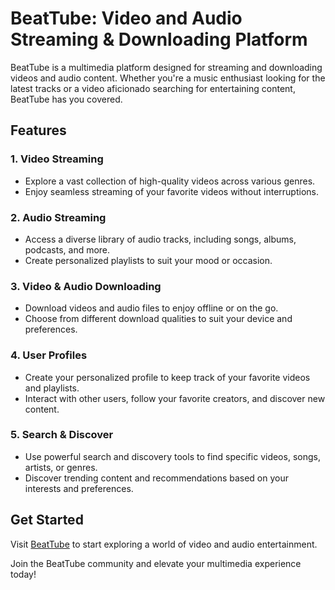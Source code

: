 # BeatTube: Video and Audio Streaming & Downloading Platform

BeatTube is a multimedia platform designed for streaming and downloading videos and audio content. Whether you're a music enthusiast looking for the latest tracks or a video aficionado searching for entertaining content, BeatTube has you covered.

## Features

### 1. Video Streaming
   - Explore a vast collection of high-quality videos across various genres.
   - Enjoy seamless streaming of your favorite videos without interruptions.

### 2. Audio Streaming
   - Access a diverse library of audio tracks, including songs, albums, podcasts, and more.
   - Create personalized playlists to suit your mood or occasion.

### 3. Video & Audio Downloading
   - Download videos and audio files to enjoy offline or on the go.
   - Choose from different download qualities to suit your device and preferences.

### 4. User Profiles
   - Create your personalized profile to keep track of your favorite videos and playlists.
   - Interact with other users, follow your favorite creators, and discover new content.

### 5. Search & Discover
   - Use powerful search and discovery tools to find specific videos, songs, artists, or genres.
   - Discover trending content and recommendations based on your interests and preferences.



## Get Started

Visit [BeatTube](https://www.beattube.vercel.app) to start exploring a world of video and audio entertainment.



Join the BeatTube community and elevate your multimedia experience today!
